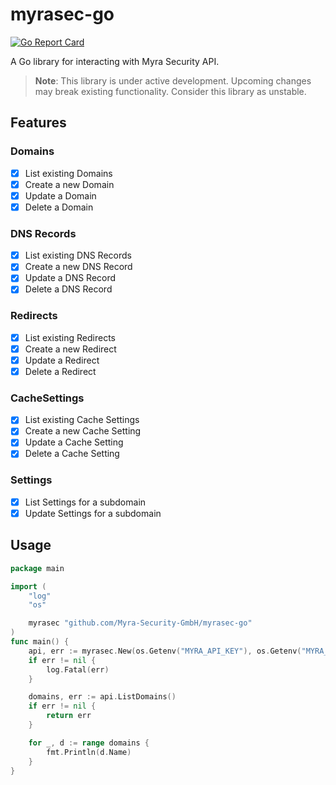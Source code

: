 # myrasec-go

[![Go Report Card](https://goreportcard.com/badge/github.com/Myra-Security-GmbH/myrasec-go)](https://goreportcard.com/report/github.com/Myra-Security-GmbH/myrasec-go)

A Go library for interacting with Myra Security API.

> **Note**: This library is under active development. 
> Upcoming changes may break existing functionality.
> Consider this library as unstable.

## Features
### Domains
* [X] List existing Domains
* [X] Create a new Domain
* [X] Update a Domain
* [X] Delete a Domain
### DNS Records
* [X] List existing DNS Records
* [X] Create a new DNS Record
* [X] Update a DNS Record
* [X] Delete a DNS Record
### Redirects
* [X] List existing Redirects
* [X] Create a new Redirect
* [X] Update a Redirect
* [X] Delete a Redirect
### CacheSettings
* [X] List existing Cache Settings
* [X] Create a new Cache Setting
* [X] Update a Cache Setting
* [X] Delete a Cache Setting

### Settings
* [X] List Settings for a subdomain
* [X] Update Settings for a subdomain

## Usage
```go
package main

import (
	"log"
    "os"

	myrasec "github.com/Myra-Security-GmbH/myrasec-go"
)
func main() {
	api, err := myrasec.New(os.Getenv("MYRA_API_KEY"), os.Getenv("MYRA_API_SECRET"))
	if err != nil {
		log.Fatal(err)
	}

    domains, err := api.ListDomains()
	if err != nil {
		return err
	}

	for _, d := range domains {
		fmt.Println(d.Name)
    }
}
```
